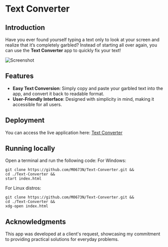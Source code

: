 # Text Converter

## Introduction

Have you ever found yourself typing a text only to look at your screen and realize that it’s completely garbled?
Instead of starting all over again, you can use the **Text Converter** app to quickly fix your text!

![Screenshot](https://github.com/user-attachments/assets/8da9993f-e62b-40d4-9a4a-4b11275f250c)

## Features

- **Easy Text Conversion**: Simply copy and paste your garbled text into the app, and convert it back to readable format.
- **User-Friendly Interface**: Designed with simplicity in mind, making it accessible for all users.

## Deployment

You can access the live application here: [Text Converter](https://m0673n-text-converter.onrender.com/)

## Running locally

Open a terminal and run the following code:
For Windows:
```
git clone https://github.com/M0673N/Text-Converter.git &&
cd ./Text-Converter &&
start index.html
```
For Linux distros:
```
git clone https://github.com/M0673N/Text-Converter.git &&
cd ./Text-Converter &&
xdg-open index.html
```

## Acknowledgments

This app was developed at a client's request, showcasing my commitment to providing practical solutions for everyday problems.
